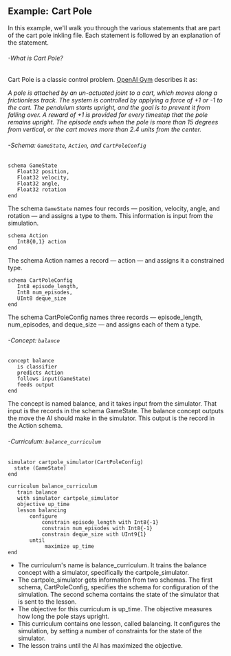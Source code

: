 ## Example: Cart Pole

In this example, we'll walk you through the various statements that are part of the cart pole inkling file. Each statement is followed by an explanation of the statement.

###### -What is Cart Pole?

Cart Pole is a classic control problem. [OpenAI Gym][1] describes it as:

_A pole is attached by an un-actuated joint to a cart, which moves along a frictionless track. The system is controlled by applying a force of +1 or -1 to the cart. The pendulum starts upright, and the goal is to prevent it from falling over. A reward of +1 is provided for every timestep that the pole remains upright. The episode ends when the pole is more than 15 degrees from vertical, or the cart moves more than 2.4 units from the center._

###### -Schema: `GameState`, `Action`, and `CartPoleConfig`

```
schema GameState
   Float32 position,
   Float32 velocity,
   Float32 angle,
   Float32 rotation
end
```

The schema `GameState` names four records — position, velocity, angle, and rotation — and assigns a type to them. This information is input from the simulation.

```
schema Action
   Int8{0,1} action
end
```

The schema Action names a record — action —  and assigns it a constrained type.

```
schema CartPoleConfig
   Int8 episode_length,
   Int8 num_episodes,
   UInt8 deque_size
end
```

 The schema CartPoleConfig names three records — episode_length, num_episodes, and deque_size — and assigns each of them a type.

###### -Concept: `balance`

```
concept balance
   is classifier
   predicts Action
   follows input(GameState)
   feeds output
end
```

The concept is named balance, and it takes input from the simulator. That input is the records in the schema GameState. The balance concept outputs the move the AI should make in the simulator. This output is the record in the Action schema.

###### -Curriculum: `balance_curriculum`

```
simulator cartpole_simulator(CartPoleConfig)
  state (GameState)
end

curriculum balance_curriculum
   train balance
   with simulator cartpole_simulator
   objective up_time
   lesson balancing
       configure
           constrain episode_length with Int8{-1}
           constrain num_episodes with Int8{-1}
           constrain deque_size with UInt9{1}
       until
            maximize up_time
end
```

* The curriculum's name is balance_curriculum. It trains the balance concept with a simulator, specifically the cartpole_simulator.
* The cartpole_simulator gets information from two schemas. The first schema, CartPoleConfig, specifies the schema for configuration of the simulation. The second schema contains the state of the simulator that is sent to the lesson.
* The objective for this curriculum is up_time. The objective measures how long the pole stays upright.
* This curriculum contains one lesson, called balancing. It configures the simulation, by setting a number of constraints for the state of the simulator.
* The lesson trains until the AI has maximized the objective.

[1]: https://gym.openai.com/envs/CartPole-v1
